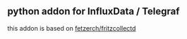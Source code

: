 ## python addon for InfluxData / Telegraf

this addon is based on [fetzerch/fritzcollectd](https://github.com/fetzerch/fritzcollectd)

